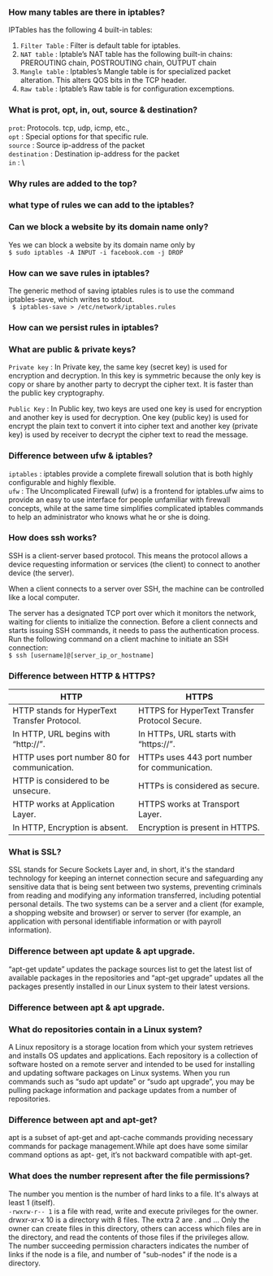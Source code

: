 ###  How many tables are there in iptables? 
  IPTables has the following 4 built-in tables: 
   1. `Filter Table` : Filter is default table for iptables. 
   2. `NAT table` : Iptable’s NAT table has the following built-in chains: 
       PREROUTING chain, POSTROUTING chain, OUTPUT chain 
   3. `Mangle table` : Iptables’s Mangle table is for specialized packet alteration. This alters QOS bits in the TCP header. 
   4. `Raw table` : Iptable’s Raw table is for configuration excemptions. 
### What is prot, opt, in, out, source & destination?
  `prot`: Protocols. tcp, udp, icmp, etc., \
  `opt` : Special options for that specific rule. \
  `source`  : Source ip-address of the packet \
  `destination` : Destination ip-address for the packet \
  `in` :                                           \
### Why rules are added to the top?








### what type of rules we can add to the iptables?








### Can we block a website by its domain name only?
   Yes we can block a website by its domain name only by \
   `$ sudo iptables -A INPUT -i facebook.com -j DROP` 
   
   
### How can we save rules in iptables?
   The generic method of saving iptables rules is to use the command iptables-save, which writes to stdout. \
   ` $ iptables-save > /etc/network/iptables.rules`
   
### How can we persist rules in iptables?
   
   
   
   
   
### What are public & private keys?
   `Private key` : In Private key, the same key (secret key) is used for encryption and decryption. In this key is symmetric because the only key is copy or share by another party to decrypt the cipher text. It is faster than the public key cryptography.

   `Public Key`  : In Public key, two keys are used one key is used for encryption and another key is used for decryption. One key (public key) is used for encrypt the plain text to convert it into cipher text and another key (private key) is used by receiver to decrypt the cipher text to read the message.
   
### Difference between ufw & iptables?
   `iptables` : iptables provide a complete firewall solution that is both highly configurable and highly flexible.\
   `ufw` : The Uncomplicated Firewall (ufw) is a frontend for iptables.ufw aims to provide an easy to use interface for people unfamiliar with firewall concepts, while at the same time simplifies complicated iptables commands to help an administrator who knows what he or she is doing.






### How does ssh works?
  SSH is a client-server based protocol. This means the protocol allows a device requesting information or services (the client) to connect to another device (the server). 

When a client connects to a server over SSH, the machine can be controlled like a local computer. 

The server has a designated TCP port over which it monitors the network, waiting for clients to initialize the connection. Before a client connects and starts issuing SSH commands, it needs to pass the authentication process.\
Run the following command on a client machine to initiate an SSH connection: \
`$ ssh [username]@[server_ip_or_hostname]`

### Difference between HTTP & HTTPS?
| HTTP | HTTPS |
|----------------------------|-------------------------------------|
|HTTP stands for HyperText Transfer Protocol.| HTTPS for HyperText Transfer Protocol Secure.|
|In HTTP, URL begins with “http://”.|In HTTPs, URL starts with “https://”.|
|HTTP uses port number 80 for communication. | HTTPs uses 443 port number for communication.|
|HTTP is considered to be unsecure. | HTTPs is considered as secure.|
|HTTP works at Application Layer.| HTTPS works at Transport Layer.|
|In HTTP, Encryption is absent. | Encryption is present in HTTPS.|

### What is SSL?
 SSL stands for Secure Sockets Layer and, in short, it's the standard technology for keeping an internet connection secure and safeguarding any sensitive data that is being sent between two systems, preventing criminals from reading and modifying any information transferred, including potential personal details. The two systems can be a server and a client (for example, a shopping website and browser) or server to server (for example, an application with personal identifiable information or with payroll information).
 
### Difference between apt update & apt upgrade.
“apt-get update” updates the package sources list to get the latest list of available packages in the repositories and “apt-get upgrade” updates all the packages presently installed in our Linux system to their latest versions.

### Difference between apt & apt upgrade.




### What do repositories contain in a Linux system?
 A Linux repository is a storage location from which your system retrieves and installs OS updates and applications. Each repository is a collection of software hosted on a remote server and intended to be used for installing and updating software packages on Linux systems. When you run commands such as “sudo apt update” or “sudo apt upgrade”, you may be pulling package information and package updates from a number of repositories.
 
 ### Difference between apt and apt-get?
 apt is a subset of apt-get and apt-cache commands providing necessary commands for package management.While apt does have some similar command options as apt-    get, it’s not backward compatible with apt-get.
 
 ### What does the number represent after the file permissions?
  The number you mention is the number of hard links to a file. It's always at least 1 (itself). \
  `-rwxrw-r-- 1` is a file with read, write and execute privileges for the owner. \
  drwxr-xr-x 10 is a directory with 8 files. The extra 2 are . and ... Only the owner can create files in this directory, others can access which files are in the directory, and read the contents of those files if the privileges allow. \
  The number succeeding permission characters indicates the number of links if the node is a file, and number of "sub-nodes" if the node is a directory.


   
   
